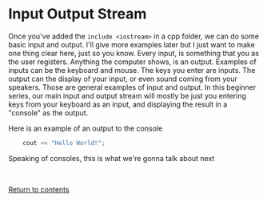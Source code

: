 # Input Output Stream
Once you've added the `include <iostream>` in a cpp folder, we can do some basic input and output. I'll give more examples later but I just want to make one thing clear here, just so you know. Every input, is something that you as the user registers. Anything the computer shows, is an output. Examples of inputs can be the keyboard and mouse. The keys you enter are inputs. The output can the display of your input, or even sound coming from your speakers. Those are general examples of input and output. In this beginner series, our main input and output stream will mostly be just you entering keys from your keyboard as an input, and displaying the result in a "console" as the output.

Here is an example of an output to the console

```c++
	cout << "Hello World!";
```

Speaking of consoles, this is what we're gonna talk about next

<br>

[Return to contents](../readme.md#topics-included)